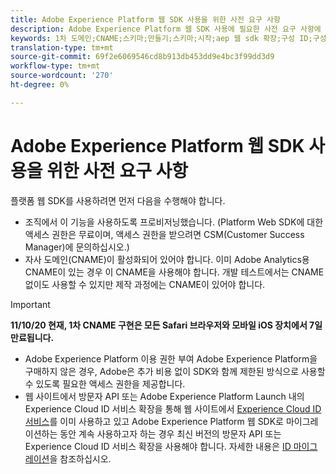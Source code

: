 ```yaml
---
title: Adobe Experience Platform 웹 SDK 사용을 위한 사전 요구 사항
description: Adobe Experience Platform 웹 SDK 사용에 필요한 사전 요구 사항에 대해 알아봅니다.
keywords: 1차 도메인;CNAME;스키마;만들기;스키마;시작;aep 웹 sdk 확장;구성 ID;구성 도구;데이터 요소;데이터 요소 만들기;데이터 요소 만들기;XDM 개체;sendEvent;send Event;send Event;
translation-type: tm+mt
source-git-commit: 69f2e6069546cd8b913db453dd9e4bc3f99dd3d9
workflow-type: tm+mt
source-wordcount: '270'
ht-degree: 0%

---
```



# Adobe Experience Platform 웹 SDK 사용을 위한 사전 요구 사항

플랫폼 웹 SDK를 사용하려면 먼저 다음을 수행해야 합니다.

- 조직에서 이 기능을 사용하도록 프로비저닝했습니다. (Platform Web SDK에 대한 액세스 권한은 무료이며, 액세스 권한을 받으려면 CSM(Customer Success Manager)에 문의하십시오.)
- 자사 도메인(CNAME)이 활성화되어 있어야 합니다. 이미 Adobe Analytics용 CNAME이 있는 경우 이 CNAME을 사용해야 합니다. 개발 테스트에서는 CNAME 없이도 사용할 수 있지만 제작 과정에는 CNAME이 있어야 합니다.

>[!IMPORTANT]
>
>**11/10/20 현재, 1차 CNAME 구현은 모든 Safari 브라우저와 모바일 iOS 장치에서 7일 만료됩니다.**

- Adobe Experience Platform 이용 권한 부여 Adobe Experience Platform을 구매하지 않은 경우, Adobe은 추가 비용 없이 SDK와 함께 제한된 방식으로 사용할 수 있도록 필요한 액세스 권한을 제공합니다.
- 웹 사이트에서 방문자 API 또는 Adobe Experience Platform Launch 내의 Experience Cloud ID 서비스 확장을 통해 웹 사이트에서 [Experience Cloud ID 서비스](https://experienceleague.adobe.com/docs/experience-platform/edge/identity/overview.html)를 이미 사용하고 있고 Adobe Experience Platform 웹 SDK로 마이그레이션하는 동안 계속 사용하고자 하는 경우 최신 버전의 방문자 API 또는 Experience Cloud ID 서비스 확장을 사용해야 합니다. 자세한 내용은 [ID 마이그레이션](https://experienceleague.adobe.com/docs/experience-platform/edge/identity/overview.html?lang=en#identity)을 참조하십시오.
